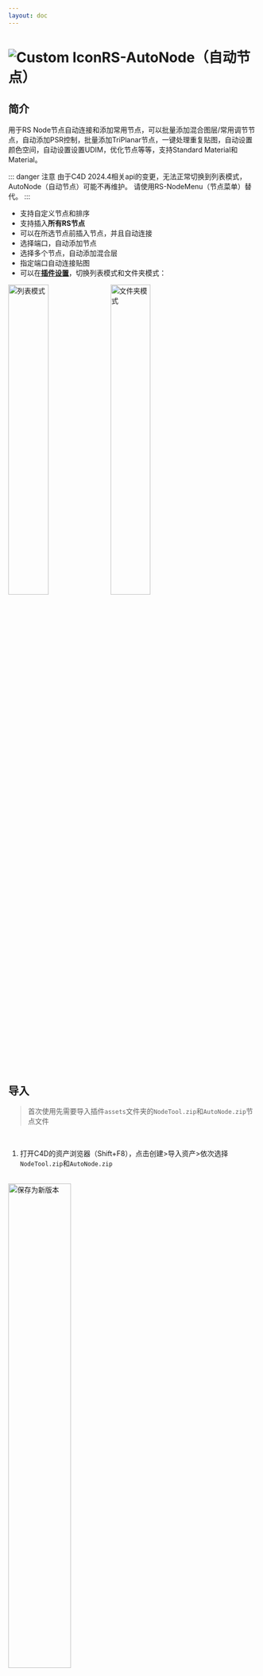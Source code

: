 ```yaml
---
layout: doc
---
```

# <span class="h1-icon"><img src="/img/RS-QuickNode.webp" alt="Custom Icon"></span>RS-AutoNode（自动节点）

## 简介

用于RS Node节点自动连接和添加常用节点，可以批量添加混合图层/常用调节节点，自动添加PSR控制，批量添加TriPlanar节点，一键处理重复贴图，自动设置颜色空间，自动设置设置UDIM，优化节点等等，支持Standard Material和 Material。

::: danger 注意
由于C4D 2024.4相关api的变更，无法正常切换到列表模式，AutoNode（自动节点）可能不再维护。
请使用RS-NodeMenu（节点菜单）替代。
:::


- 支持自定义节点和排序
- 支持插入**所有RS节点**
- 可以在所选节点前插入节点，并且自动连接
- 选择端口，自动添加节点
- 选择多个节点，自动添加混合层
- 指定端口自动连接贴图
- 可以在[**插件设置**](01-RNT-setting#文件夹-列表模式)，切换列表模式和文件夹模式：

<div class="img-to" >
  <img data-zoomable src="/img/plugin_list_mode.webp" alt="列表模式" width=40%>
  <img data-zoomable src="/img/plugin_folder_mode.webp" alt="文件夹模式" width=40%>
</div>

<br/>

## 导入

> 首次使用先需要导入插件`assets`文件夹的`NodeTool.zip`和`AutoNode.zip`节点文件

<br/>

1. 打开C4D的资产浏览器（Shift+F8），点击创建>导入资产>依次选择`NodeTool.zip`和`AutoNode.zip`
<br/>

<img data-zoomable src="/img/import_node_assets.webp" alt="保存为新版本" width=50%>

<br/>
<br/>

2. 导入之后可以在redshift的节点中的NodeTool文件夹找到相关节点资产

> 需要切换渲染器为Redshift，新建RS材质，然后打开材质节点面板才能看到节点资产文件

<br/>
<img data-zoomable src="/img/browse_node_assets.webp" alt="保存为新版本" width=50%>

<br/>

## 自定义节点资产

1. TriPlanar Control、UV PSR、Blur Node是打包好的节点资产，如果有需要可以选中节点后自己`自定义编辑`并且`保存为新版本`,下次调用就是新版本的节点资产。

2. 其他节点文件为空节点，用于调用命令，请不要修改

```
插件调用之后会自动转为节点组，所以如果是用农场或者分享工程也不受影响
```

<img data-zoomable src="/img/edit_node_assets.webp" alt="编辑节点资产" width=50%>
<img data-zoomable src="/img/save_node_as_new_version.webp" alt="保存为新版本" width=70%>

<br />
<br/>

## 设置菜单和常用节点

- AutoNode弹出菜单，可以在命令管理（Shift+F12）设置快捷键
- AutoNode的菜单可以在[**插件设置**](01-RNT-setting#文件夹-列表模式)切换列表模式。  
- 常用的节点可以点击右边的心形图标，设置过的节点会排在前面

<br />

<video controls>
  <source src="/img/autonode-set_common_nodes.webm" type="video/webm">
</video>

<br />
<br />

## 使用

- 选择需要插入的节点或者端口，然后在AutoNode的弹出菜单中选择节点`双击`

```md
在搜索栏输入`01`可以筛选TO PBR通道命令节点，输入`00`可以筛选命令节点
```

<br />

### 插入节点的三种方式

<br />
<br />

#### 1. 选择节点插入
* 选中节点，然后在AutoNode的弹出菜单中选择节点`双击`
* 一般用于调节节点的插入

<video controls>
  <source src="/img/autonode-insert_node_based_on_selection.webm" type="video/webm">
</video>
<br/>
<br/>

#### 2. 选择端口插入
* 选择需要插入的端口，然后在AutoNode的弹出菜单中选择节点`双击`
* 一般用于噪波等节点的插入

<video controls>
  <source src="/img/autonode-insert_node_based_on_port_selection.webm" type="video/webm">
</video>
<br/>
<br/>

#### 3. 选择节指定端口插入
* 选择需要插入的节点和端口，然后在AutoNode的弹出菜单中选择插入节点`双击`
* 用于一个节点连接多个端口的情况

<video controls>
  <source src="/img/autonode-insert_node_at_specified_port.webm" type="video/webm">
</video>
<br/>
<br/>


### 多选自动连接
* 选择多个节点，会自动连接
* 插件对所有节点进行了自动连接的设置，部分节点没有多个输入端口会跳过

<br/>

<video controls>
  <source src="/img/rs-nodetool_v2_4_auto_double_node.webm" type="video/webm">
</video>
<br/>
<br/>


### 混合节点的优化
* 插入节点对Color Layer、Bump Blender、Displacement Blender、Shader Switch节点进行了特别的优化
* 选择多个节点，会自动连接

> 如果想连接到材质还可以用[**TO PBR**](#to-pbr-指定通道连接)的命令

<br/>

<video controls>
  <source src="/img/autonode-layer_blend_node.webm" type="video/webm">
</video>
<br/>
<video controls>
  <source src="/img/rs-nodetool_v2_4_auto_rsshaderswitch.webm" type="video/webm">
</video>
<br/>
<br/>

### 其他节点的优化
-  选择圆角节点（Round Corners）会直接连接到凹凸
-  选择Color Splitter节点，会分离alpha通道
- 等等

<br/>

### TO PBR 指定通道连接
可以将所选节点连接到指定通道，并创建对应的调节节点，主要是用于没有关键词的贴图，或者其他节点
1. 选中所需节点，点击执行，会创建对应的调节节点并且连接到指定的通道
2. 如果选择的节点为贴图，会自动设置颜色模式。
3. 如果选择多个节点会自动创建混合图层


```md
在搜索栏输入`01`可以筛选TO PBR通道命令节点，输入`00`可以筛选命令节点
```

<br/>

<video controls>
  <source src="/img/autonode-to_pbr.webm" type="video/webm">
</video>
<br/>
<br/>



### TriPlanar（处理平铺）
- 选中所需贴图，点击执行就会为每个贴图创建TriPlanar节点然后连接。
- 可以直接全选所有节点，插件会自动判断，只为纹理节点添加TriPlanar节点
- 同时还会创建一个`TriPlanar Control`节点和控制所有TriPlanar节点的参数
- 执行完成后需要手动排列所有节点（Shift+L）


<br/>

<video controls>
  <source src="/img/autonode-set-triplanar.webm" type="video/webm">
</video>

<br/>
<br/>
<br/>


#### TriPlanar Control
TriPlanar Control节点组可以控制TriPlanar的大部分参数，包括偏移缩放等。还可以处理贴图平铺重复。

```
TriPlanar Control节点内置扭曲节点，用于处理重复贴图
```

![Alt text](/img/triplanar_control-node.webp){data-zoomable}

<br/>
<br/>

### 添加PSR控制（UV PSR）
- 可以为纹理节点添加PSR参数控制
- 选中所需贴图，点击执行就会创建`UV PSR节点`然后连接
- 可以选择多个节点，会自动过滤纹理节点，然添加`UV PSR节点`控制所有贴图

<br/>

<video controls>
  <source src="/img/autonode-add_uv_psr.webm" type="video/webm">
</video>


<br/>
<br/>
<br/>


#### UV PSR节点
- UV PSR节点可以控制贴图的缩放偏移旋转，还内置模糊功能

![Alt text](/img/uv-psr-node.webp){data-zoomable}


<br/>
<br/>


### 模糊节点(Blur Node)
- 可以为贴图节点添加模糊节点设置模糊效果，支持批量添加
- 可以全选节点，会自动过滤，只为贴图节点添加模糊节点

> Tip: 添加PSR控制中[UV PSR](#uv-psr节点)节点有内置模糊功能;  
如果已经添加UV PSR节点，可以不添加模糊节点；

<br/>

<video controls>
  <source src="/img/command-blur_node.webm" type="video/webm">
</video>

<br/>
<br/>


### 设置UDIM
- 用于处理多象限贴图
- 选中所需贴图，点击执行就会自动设置
- 如果检测到贴图的名称尾数后4位为`10xx`，就会将"10xx"替换为`<UDIM>`
- RS UDIM相关文档：[点击查看](https://help.maxon.net/r3d/cinema/en-us/#html/UDIM+and+UVTILE.html)

<br/>

<video controls>
  <source src="/img/autonode-set-udim.webm" type="video/webm">
</video>

<br/>
<br/>


### 设置颜色空间（颜色空间）
- 为RS Node节点（新版节点）纹理节点自动设置颜色空间
- 选中所需贴图，点击执行就会自动贴图设置颜色空间。
- 判断标准是根据所选贴图连接的通道，所以如果贴图没有连接是不会修改的
- 如果同一个贴图同时连接到不同通道可能会误判
- TIP: 插件连接的贴图会自动设置颜色空间，不需要单独设置

> 可以在插件设置中[设置颜色通道](01-RNT-setting#设置颜色通道)，根据需要添加端口ID

<br/>

<video controls>
  <source src="/img/autonode-set_color_space.webm" type="video/webm">
</video>

<br/>
<br/>


### 转为Sprite（To Sprite）

- 选中所需贴图，点击执行会将指定的贴图转为Sprite节点，并且自动连接
- 用于树叶等大量叶子的遮罩设置，可以大幅度节省资源加快渲染速度

<br/>

<video controls>
  <source src="/img/autonode-to-sprite.webm" type="video/webm">
</video>

<br/>
<br/>


### 优化节点

- 除了纹理节点和主材质节点，其他节点会隐藏预览和未使用的端口
- 主要是用于节点较多的情况，隐藏调节节点预览，方便浏览

<br/>

#### 优化全部（Optimize All）

- 全部节点都会被设置

<video controls>
  <source src="/img/autonode-optimize_all_node.webm" type="video/webm">
</video>

<br/>
<br/>
<br/>


#### 优化所选（Optimize Select）

- 只会设置所选节点

<video controls>
  <source src="/img/autonode-optimize_selected_node.webm" type="video/webm">
</video>

<br/>
<br/>
